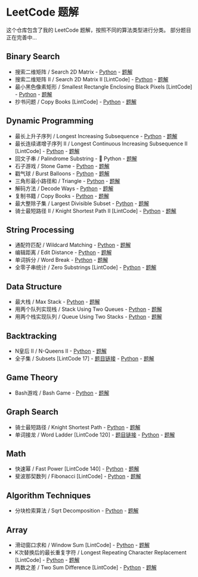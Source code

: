 # LeetCode 题解

这个仓库包含了我的 LeetCode 题解，按照不同的算法类型进行分类。
部分题目正在完善中...

## Binary Search
* 搜索二维矩阵 / Search 2D Matrix - [Python](leetcode_questions/binary_search/search_2d_matrix/search_2d_matrix.py) - [题解](leetcode_questions/binary_search/search_2d_matrix/search_2d_matrix.md)
* 搜索二维矩阵 II / Search 2D Matrix II [LintCode] - [Python](leetcode_questions/binary_search/search_2d_matrix_ii/search_2d_matrix_ii.py) - [题解](leetcode_questions/binary_search/search_2d_matrix_ii/search_2d_matrix_ii.md)
* 最小黑色像素矩形 / Smallest Rectangle Enclosing Black Pixels [LintCode] - [Python](leetcode_questions/binary_search/smallest_rectangle/smallest_rectangle.py) - [题解](leetcode_questions/binary_search/smallest_rectangle/smallest_rectangle.md)
* 抄书问题 / Copy Books [LintCode] - [Python](leetcode_questions/binary_search/copy_books/copy_books.py) - [题解](leetcode_questions/binary_search/copy_books/copy_books.md)

## Dynamic Programming

- 最长上升子序列 / Longest Increasing Subsequence - [Python](leetcode_questions/dynamic_programming/longest_increasing_subsequence/longest_increasing_subsequence.py) - [题解](leetcode_questions/dynamic_programming/longest_increasing_subsequence/longest_increasing_subsequence.md)
- 最长连续递增子序列 II / Longest Continuous Increasing Subsequence II [LintCode] - [Python](leetcode_questions/dynamic_programming/longest_continuous_increasing_subsequence_ii/longest_continuous_increasing_subsequence_ii.py) - [题解](leetcode_questions/dynamic_programming/longest_continuous_increasing_subsequence_ii/longest_continuous_increasing_subsequence_ii.md)
- 回文子串 / Palindrome Substring - 🚧 Python - [题解](leetcode_questions/dynamic_programming/palindrome/palindrome_substring.md)
- 石子游戏 / Stone Game - [Python](leetcode_questions/dynamic_programming/stone_game/stone_game.py) - [题解](leetcode_questions/dynamic_programming/stone_game/stone_game.md)
- 戳气球 / Burst Balloons - [Python](leetcode_questions/dynamic_programming/burst_balloons/burst_balloons.py) - [题解](leetcode_questions/dynamic_programming/burst_balloons/burst_balloons.md)
- 三角形最小路径和 / Triangle - [Python](leetcode_questions/dynamic_programming/triangle/triangle.py) - [题解](leetcode_questions/dynamic_programming/triangle/triangle.md)
- 解码方法 / Decode Ways - [Python](leetcode_questions/dynamic_programming/decode_ways/decode_ways.py) - [题解](leetcode_questions/dynamic_programming/decode_ways/decode_ways.md)
- 复制书籍 / Copy Books - [Python](leetcode_questions/dynamic_programming/copy_books/copy_books.py) - [题解](leetcode_questions/dynamic_programming/copy_books/copy_books.md)
- 最大整除子集 / Largest Divisible Subset - [Python](leetcode_questions/dynamic_programming/largest_divisible_subset/largest_divisible_subset.py) - [题解](leetcode_questions/dynamic_programming/largest_divisible_subset/largest_divisible_subset.md)
- 骑士最短路径 II / Knight Shortest Path II [LintCode] - [Python](leetcode_questions/dynamic_programming/knight_shortest_path_ii/knight_shortest_path_ii.py) - [题解](leetcode_questions/dynamic_programming/knight_shortest_path_ii/knight_shortest_path_ii.md)

## String Processing

- 通配符匹配 / Wildcard Matching - [Python](leetcode_questions/string_processing/wildcard_matching/wildcard_matching.py) - [题解](leetcode_questions/string_processing/wildcard_matching/wildcard_matching.md)
- 编辑距离 / Edit Distance - [Python](leetcode_questions/string_processing/edit_distance/edit_distance.py) - [题解](leetcode_questions/string_processing/edit_distance/edit_distance.md)
- 单词拆分 / Word Break - [Python](leetcode_questions/string_processing/word_break/word_break.py) - [题解](leetcode_questions/string_processing/word_break/word_break.md)
- 全零子串统计 / Zero Substrings [LintCode] - [Python](leetcode_questions/string_processing/zero_substrings/zero_substrings.py) - [题解](leetcode_questions/string_processing/zero_substrings/zero_substrings.md)

## Data Structure

- 最大栈 / Max Stack - [Python](leetcode_questions/data_structure/max_stack/max_stack.py) - [题解](leetcode_questions/data_structure/max_stack/max_stack.md)
- 用两个队列实现栈 / Stack Using Two Queues - [Python](leetcode_questions/data_structure/stack_by_two_queues/stack_by_two_queues.py) - [题解](leetcode_questions/data_structure/stack_by_two_queues/stack_by_two_queues.md)
- 用两个栈实现队列 / Queue Using Two Stacks - [Python](leetcode_questions/data_structure/queue_by_two_stacks/queue_by_two_stacks.py) - [题解](leetcode_questions/data_structure/queue_by_two_stacks/queue_by_two_stacks.md)

## Backtracking

- N皇后 II / N-Queens II - [Python](leetcode_questions/backtracking/n_queens/n_queens_ii.py) - [题解](leetcode_questions/backtracking/n_queens/n_queens_ii.md)
- 全子集 / Subsets [LintCode 17] - [题目链接](http://www.lintcode.com/problem/subsets) - [Python](leetcode_questions/backtracking/subsets/subsets.py) - [题解](leetcode_questions/backtracking/subsets/subsets.md)

## Game Theory

- Bash游戏 / Bash Game - [Python](leetcode_questions/game_theory/bash_game/bash_game.py) - [题解](leetcode_questions/game_theory/bash_game/bash_game.md)

## Graph Search

- 骑士最短路径 / Knight Shortest Path - [Python](leetcode_questions/graph_search/knight_shortest_path/knight_shortest_path.py) - [题解](leetcode_questions/graph_search/knight_shortest_path/knight_shortest_path.md)
- 单词接龙 / Word Ladder [LintCode 120] - [题目链接](https://www.lintcode.com/problem/word-ladder/) - [Python](leetcode_questions/graph_search/word_ladder/word_ladder.py) - [题解](leetcode_questions/graph_search/word_ladder/word_ladder.md)

## Math

- 快速幂 / Fast Power [LintCode 140] - [Python](leetcode_questions/math/fast_power/fast_power.py) - [题解](leetcode_questions/math/fast_power/fast_power.md)
- 斐波那契数列 / Fibonacci [LintCode] - [Python](leetcode_questions/math/fibonacci/fibonacci.py) - [题解](leetcode_questions/math/fibonacci/fibonacci.md)

## Algorithm Techniques

- 分块检索算法 / Sqrt Decomposition - [Python](leetcode_questions/algorithm_techniques/sqrt_decomposition/sqrt_decomposition_example.py) - [题解](leetcode_questions/algorithm_techniques/sqrt_decomposition/sqrt_decomposition.md)

## Array
* 滑动窗口求和 / Window Sum [LintCode] - [Python](leetcode_questions/array/window_sum/window_sum.py) - [题解](leetcode_questions/array/window_sum/window_sum.md)
* K次替换后的最长重复字符 / Longest Repeating Character Replacement [LintCode] - [Python](leetcode_questions/array/longest_repeating_character/longest_repeating_character.py) - [题解](leetcode_questions/array/longest_repeating_character/longest_repeating_character.md)
* 两数之差 / Two Sum Difference [LintCode] - [Python](leetcode_questions/array/two_sum_difference/two_sum_difference.py) - [题解](leetcode_questions/array/two_sum_difference/two_sum_difference.md)
